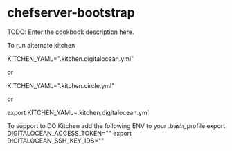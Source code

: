 # chefserver-bootstrap

TODO: Enter the cookbook description here.

To run alternate kitchen

KITCHEN_YAML=".kitchen.digitalocean.yml"

or

KITCHEN_YAML=".kitchen.circle.yml"

or

export KITCHEN_YAML=.kitchen.digitalocean.yml


To support to DO Kitchen add the following ENV to your .bash_profile
export DIGITALOCEAN_ACCESS_TOKEN=""
export DIGITALOCEAN_SSH_KEY_IDS=""
